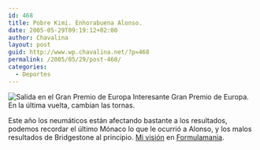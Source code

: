 ```yaml
---
id: 468
title: Pobre Kimi. Enhorabuena Alonso.
date: 2005-05-29T09:19:12+02:00
author: Chavalina
layout: post
guid: http://www.wp.chavalina.net/?p=468
permalink: /2005/05/29/post-468/
categories:
  - Deportes
---
```

<img class="imgizqda" src="http://www.formulamania.com/img/fotos/nubu-salida.jpg" alt="Salida en el Gran Premio de Europa" /> Interesante Gran Premio de Europa. En la &uacute;ltima vuelta, cambian las tornas. 

Este a&ntilde;o los neum&aacute;ticos est&aacute;n afectando bastante a los resultados, podemos recordar el &uacute;ltimo M&oacute;naco lo que le ocurri&oacute; a Alonso, y los malos resultados de Bridgestone al principio. <a href="http://www.formulamania.com/news/comentar.php?idpost=481" target="_blank">Mi visi&oacute;n</a> en <a href="http://www.formulamania.com" target="_blank">Formulamania</a>.